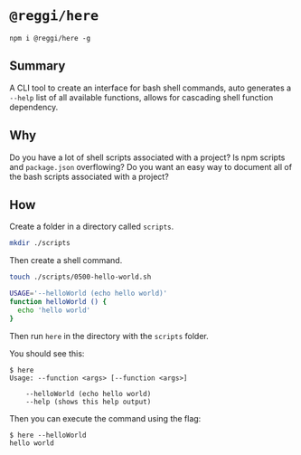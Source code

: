 # `@reggi/here`

```
npm i @reggi/here -g
```

## Summary 

A CLI tool to create an interface for bash shell commands, auto generates a `--help` list of all available functions, allows for cascading shell function dependency.

## Why

Do you have a lot of shell scripts associated with a project? Is npm scripts and `package.json` overflowing? Do you want an easy way to document all of the bash scripts associated with a project?

## How

Create a folder in a directory called `scripts`.

```bash
mkdir ./scripts
```

Then create a shell command.

```bash
touch ./scripts/0500-hello-world.sh
```

```sh
USAGE='--helloWorld (echo hello world)'
function helloWorld () {
  echo 'hello world'
}
```

Then run `here` in the directory with the `scripts` folder.

You should see this:

```
$ here
Usage: --function <args> [--function <args>]

	--helloWorld (echo hello world)
	--help (shows this help output)
```

Then you can execute the command using the flag:

```
$ here --helloWorld
hello world
```
